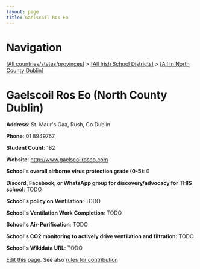 ```yaml
---
layout: page
title: Gaelscoil Ros Eo
---
```

# Navigation

[[All countries/states/provinces]](../../..) > [[All Irish School Districts]](../..) > [[All In North County Dublin]](..)

# Gaelscoil Ros Eo (North County Dublin)

**Address**: St. Maur's Gaa, Rush, Co Dublin

**Phone**: 01 8949767

**Student Count**: 182

**Website**: <http://www.gaelscoilroseo.com>

**School's overall airborne virus protection grade (0-5)**: 0

**Discord, Facebook, or WhatsApp group for discovery/advocacy for THIS school**: TODO

**School's policy on Ventilation**: TODO

**School's Ventilation Work Completion**: TODO

**School's Air-Purification**: TODO

**School's CO2 monitoring to actively drive ventilation and filtration**: TODO

**School's Wikidata URL**: TODO


[Edit this page](https://github.com/ventilate-schools/Ireland/edit/main/./Dublin_North_County_Dublin/Gaelscoil_Ros_Eo.md). See also [rules for contribution](../../../contribution-rules/)